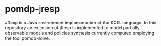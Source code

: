 pomdp-jresp
===========

JResp is a Java environment implementation of the SCEL language. In this repository an extension of jResp is implemented to model partially observable models and policies synthesis currently computed employing the tool pomdp-solve.
